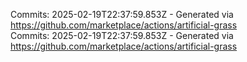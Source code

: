 Commits: 2025-02-19T22:37:59.853Z - Generated via https://github.com/marketplace/actions/artificial-grass
<br>
Commits: 2025-02-19T22:37:59.853Z - Generated via https://github.com/marketplace/actions/artificial-grass
<br>
